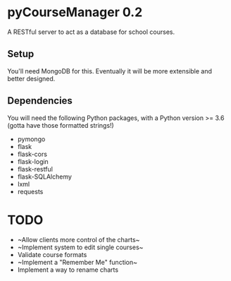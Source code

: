 # pyCourseManager 0.2
A RESTful server to act as a database for school courses.

## Setup
You'll need MongoDB for this. Eventually it will be more extensible and better designed.

## Dependencies
You will need the following Python packages, with a Python version >= 3.6 (gotta have those formatted strings!)
- pymongo
- flask
- flask-cors
- flask-login
- flask-restful
- flask-SQLAlchemy
- lxml
- requests

# TODO
- ~Allow clients more control of the charts~
- ~Implement system to edit single courses~
- Validate course formats
- ~Implement a "Remember Me" function~
- Implement a way to rename charts
